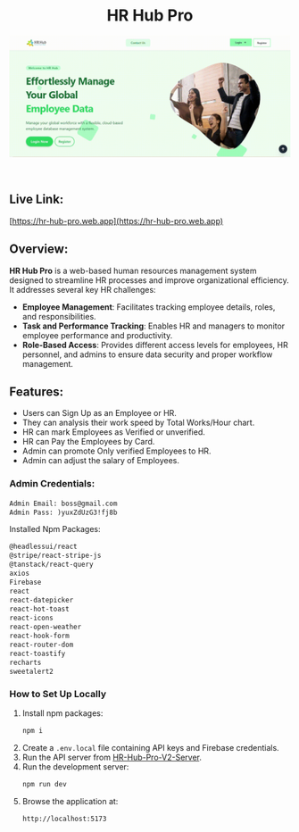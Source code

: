 
<h1 align="center">HR Hub Pro </h1>


<p align="center">
  <img src="https://github.com/younusFoysal/HR-Hub-Pro-Client/blob/main/public/hrHubPro.gif" alt="Hr Hub Pro">
</p>
<br>


## Live Link:

 [https://hr-hub-pro.web.app](https://hr-hub-pro.web.app) 

## Overview:
**HR Hub Pro** is a web-based human resources management system designed to streamline HR processes and improve organizational efficiency. It addresses several key HR challenges:

- **Employee Management**: Facilitates tracking employee details, roles, and responsibilities.
- **Task and Performance Tracking**: Enables HR and managers to monitor employee performance and productivity.
- **Role-Based Access**: Provides different access levels for employees, HR personnel, and admins to ensure data security and proper workflow management.


## Features: 
* Users can Sign Up as an Employee or HR.
* They can analysis their work speed by Total Works/Hour chart.
* HR can mark Employees as Verified or unverified.
* HR can Pay the Employees by Card.
* Admin can promote Only verified Employees to HR.
* Admin can adjust the salary of Employees.


### Admin Credentials:
```
Admin Email: boss@gmail.com
Admin Pass: )yuxZdUzG3!fj8b
```


Installed Npm Packages:
```
@headlessui/react
@stripe/react-stripe-js
@tanstack/react-query
axios
Firebase
react
react-datepicker
react-hot-toast
react-icons
react-open-weather
react-hook-form
react-router-dom
react-toastify
recharts
sweetalert2
```

### How to Set Up Locally

1. Install npm packages:
    ```sh
    npm i
    ```
2. Create a `.env.local` file containing API keys and Firebase credentials.
3. Run the API server from [HR-Hub-Pro-V2-Server](https://github.com/younusFoysal/HR-Hub-Pro-V2-Server).
4. Run the development server:
    ```sh
    npm run dev
    ```
5. Browse the application at:
    ```sh
    http://localhost:5173
    ```

